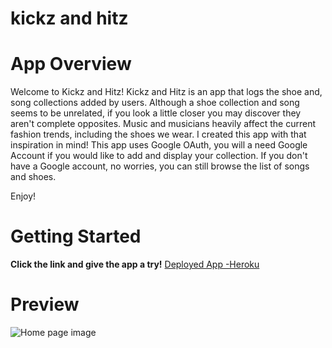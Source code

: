 # kickz and hitz

# App Overview

Welcome to Kickz and Hitz! Kickz and Hitz is an app that logs the shoe and, song collections added by users. 
Although a shoe collection and song seems to be unrelated, if you look a little closer you may discover they aren't complete opposites. Music and musicians heavily affect the current fashion trends, including the shoes we wear. 
I created this app with that inspiration in mind! This app uses Google OAuth, you will a need Google Account if you would like to add and display your collection. 
If you don't have a Google account, no worries, you can still browse the list of songs and shoes.


Enjoy!


# Getting Started

**Click the link and give the app a try!** [Deployed App -Heroku](https://kickz-and-hitz.herokuapp.com/)

# Preview

![Home page image](https://imgur.com/hACdAh8)
